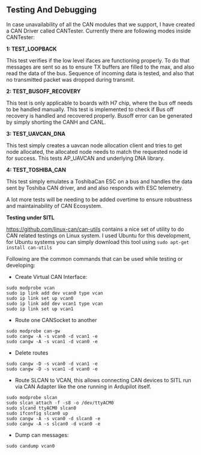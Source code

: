 ## Testing And Debugging

In case unavailability of all the CAN modules that we support, I have created a CAN Driver called CANTester. Currently there are following modes inside CANTester:

**1: TEST_LOOPBACK**

This test verifies if the low level ifaces are functioning properly. To do that messages are sent so as to ensure TX buffers are filled to the max, and also read the data of the bus. Sequence of incoming data is tested, and also that no transmitted packet was dropped during transmit.

**2: TEST_BUSOFF_RECOVERY**

This test is only applicable to boards with H7 chip, where the bus off needs to be handled manually. This test is implemented to check if Bus off recovery is handled and recovered properly. Busoff error can be generated by simply shorting the CANH and CANL.

**3: TEST_UAVCAN_DNA**

This test simply creates a uavcan node allocation client and tries to get node allocated, the allocated node needs to match the requested node id for success. This tests AP_UAVCAN and underlying DNA library.

**4: TEST_TOSHIBA_CAN**

This test simply emulates a ToshibaCan ESC on a bus and handles the data sent by Toshiba CAN driver, and and also responds with ESC telemetry.

A lot more tests will be needing to be added overtime to ensure robustness and maintainability of CAN Ecosystem.

**Testing under SITL**

https://github.com/linux-can/can-utils contains a nice set of utility to do CAN related testings on Linux system. I used Ubuntu for this development, for Ubuntu systems you can simply download this tool using `sudo apt-get install can-utils`

Following are the common commands that can be used while testing or developing:
* Create Virtual CAN Interface:
```
sudo modprobe vcan
sudo ip link add dev vcan0 type vcan
sudo ip link set up vcan0
sudo ip link add dev vcan1 type vcan
sudo ip link set up vcan1
```
* Route one CANSocket to another
```
sudo modprobe can-gw
sudo cangw -A -s vcan0 -d vcan1 -e
sudo cangw -A -s vcan1 -d vcan0 -e
```
* Delete routes
```
sudo cangw -D -s vcan0 -d vcan1 -e
sudo cangw -D -s vcan1 -d vcan0 -e
```
* Route SLCAN to VCAN, this allows connecting CAN devices to SITL run via CAN Adapter like the one running in Ardupilot itself.
```
sudo modprobe slcan
sudo slcan_attach -f -s8 -o /dev/ttyACM0
sudo slcand ttyACM0 slcan0
sudo ifconfig slcan0 up
sudo cangw -A -s vcan0 -d slcan0 -e
sudo cangw -A -s slcan0 -d vcan0 -e
```
* Dump can messages:
```
sudo candump vcan0
```